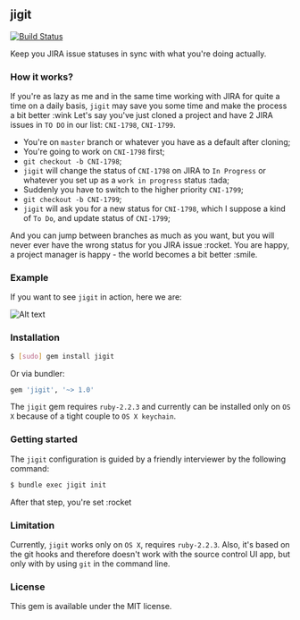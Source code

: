 ## jigit

[![Build Status](https://travis-ci.org/Antondomashnev/jigit.svg?branch=master)](https://travis-ci.org/Antondomashnev/jigit)

Keep you JIRA issue statuses in sync with what you're doing actually.

### How it works?

If you're as lazy as me and in the same time working with JIRA for quite a time on a daily basis,
`jigit` may save you some time and make the process a bit better :wink
Let's say you've just cloned a project and
have 2 JIRA issues in `TO DO` in our list: `CNI-1798`, `CNI-1799`.

* You're on `master` branch or whatever you have as a default after cloning;
* You're going to work on `CNI-1798` first;
* `git checkout -b CNI-1798`;
* `jigit` will change the status of `CNI-1798` on JIRA to `In Progress`
  or whatever you set up as a `work in progress` status :tada;
* Suddenly you have to switch to the higher priority `CNI-1799`;
* `git checkout -b CNI-1799`;
* `jigit` will ask you for a new status for `CNI-1798`, which I suppose a kind of `To Do`,
  and update status of `CNI-1799`;

And you can jump between branches as much as you want, but you will never ever have the wrong status for you JIRA issue :rocket.
You are happy, a project manager is happy - the world becomes a bit better :smile.

### Example

If you want to see `jigit` in action, here we are:

![Alt text](https://monosnap.com/file/N55dJTlNbz3j3SP1KHBaO6gtwV20OM.png)

### Installation

```sh
$ [sudo] gem install jigit
```

Or via bundler:

```ruby
gem 'jigit', '~> 1.0'
```

The `jigit` gem requires `ruby-2.2.3` and currently can be installed
only on `OS X` because of a tight couple to `OS X keychain`.

### Getting started

The `jigit` configuration is guided by a friendly interviewer by the following command:  

```sh
$ bundle exec jigit init
```

After that step, you're set :rocket

### Limitation

Currently, `jigit` works only on `OS X`, requires `ruby-2.2.3`. Also, it's based on the git hooks
and therefore doesn't work with the source control UI app, but only with by using `git` in the command line.

### License

This gem is available under the MIT license.
